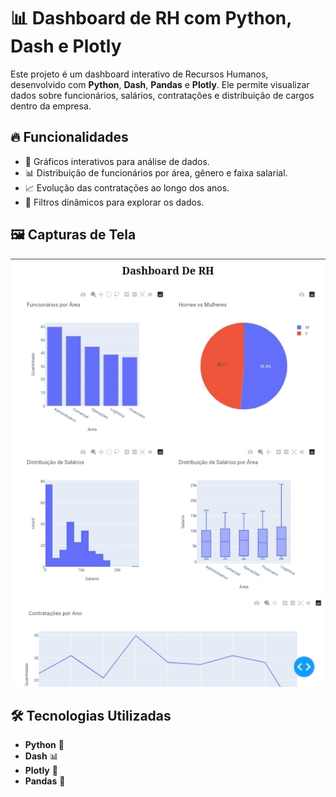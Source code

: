 # 📊 Dashboard de RH com Python, Dash e Plotly

Este projeto é um dashboard interativo de Recursos Humanos, desenvolvido com **Python**, **Dash**, **Pandas** e **Plotly**. Ele permite visualizar dados sobre funcionários, salários, contratações e distribuição de cargos dentro da empresa.

## 🔥 Funcionalidades
- 📌 Gráficos interativos para análise de dados.
- 📊 Distribuição de funcionários por área, gênero e faixa salarial.
- 📈 Evolução das contratações ao longo dos anos.
- 🔎 Filtros dinâmicos para explorar os dados.

## 🖼️ Capturas de Tela
<img  src="https://github.com/Emanoellima-dev/dashboard-RH/blob/main/imagens/Screenshot_20250311-110734-1.jpg"
/>

## 🛠️ Tecnologias Utilizadas
- **Python** 🐍
- **Dash** 📊
- **Plotly** 🎨
- **Pandas** 📑
